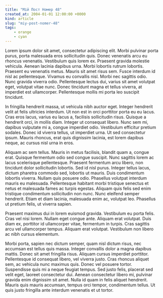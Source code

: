 ```yaml
---
title: "Мій Пост Номер 48"
created_at: 2004-01-01 12:00:00 +0000
kind: article
slug: "miy-post-nomer-48"
tags:
    - orange
    - cyan
---
```

Lorem ipsum dolor sit amet, consectetur adipiscing elit. Morbi pulvinar porta purus, porta malesuada eros sollicitudin quis. Donec venenatis arcu eu rhoncus venenatis. Vestibulum quis lorem ex. Praesent gravida molestie vehicula. Aenean lacinia dapibus urna. Morbi lobortis rutrum lobortis. Praesent eu venenatis metus. Mauris sit amet risus sem. Fusce interdum id nisl ac pellentesque. Vivamus eu convallis nisl. Morbi nec sagittis odio. Nunc gravida viverra odio. Pellentesque lectus dui, varius sit amet volutpat eget, volutpat vitae nunc. Donec tincidunt magna et tellus viverra, at imperdiet est ullamcorper. Pellentesque mollis mi porta leo suscipit tincidunt.

In fringilla hendrerit massa, ut vehicula nibh auctor eget. Integer hendrerit velit at felis ultricies interdum. Ut non est in orci porttitor porta eu eu lacus. Cras eros lacus, varius eu lacus a, facilisis sollicitudin risus. Quisque a hendrerit orci, in mollis diam. Integer ut consequat libero. Nunc sem mi, dapibus vulputate mi a, congue imperdiet odio. Vestibulum efficitur pretium sodales. Donec id viverra tellus, ut imperdiet urna. Ut sed consectetur ipsum. Mauris rhoncus, erat quis dignissim lacinia, est lorem dapibus neque, ac cursus nisl urna in eros.

Aliquam ac sem tellus. Mauris in metus facilisis, blandit quam a, congue erat. Quisque fermentum odio sed congue suscipit. Nunc sagittis lorem ac lacus scelerisque pellentesque. Praesent fermentum arcu libero, non tincidunt dolor sollicitudin lobortis. Sed id nisl purus. Integer tellus lacus, dictum pharetra commodo sed, lobortis ut mauris. Duis condimentum lobortis viverra. Nullam quis posuere odio. Phasellus volutpat interdum mauris eu malesuada. Pellentesque habitant morbi tristique senectus et netus et malesuada fames ac turpis egestas. Aliquam quis felis sed enim tristique condimentum sollicitudin non nunc. Nunc eleifend semper hendrerit. Etiam et diam lacinia, malesuada enim ac, volutpat leo. Phasellus ut pretium felis, ut viverra sapien.

Praesent maximus dui in lorem euismod gravida. Vestibulum eu porta felis. Cras vel nisi lorem. Nullam eget congue ante. Aliquam erat volutpat. Duis diam ex, porttitor id ullamcorper vitae, fermentum in turpis. Cras sagittis arcu vel ullamcorper tempus. Aliquam erat volutpat. Vestibulum non libero ac nibh cursus elementum.

Morbi porta, sapien nec dictum semper, quam nisl dictum risus, nec accumsan est tellus quis massa. Integer convallis dolor a magna dapibus mattis. Donec sit amet fringilla risus. Aliquam cursus imperdiet porttitor. Pellentesque id consequat libero, vel viverra justo. Cras rhoncus aliquet sem, ac vehicula nunc maximus quis. Donec vel posuere tortor. Suspendisse quis mi a neque feugiat tempus. Sed justo felis, placerat sed velit eget, laoreet consectetur dui. Aenean consectetur libero mi, pulvinar gravida enim dignissim sit amet. Nulla id quam in felis aliquet hendrerit. Mauris quis mauris accumsan, tempus orci tempor, condimentum tellus. Ut quis justo fringilla ante interdum venenatis et ut tortor. 
